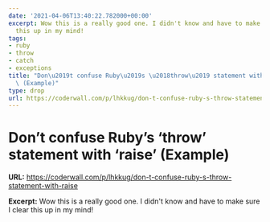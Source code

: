 ```yaml
---
date: '2021-04-06T13:40:22.782000+00:00'
excerpt: Wow this is a really good one. I didn't know and have to make sure I clear
  this up in my mind!
tags:
- ruby
- throw
- catch
- exceptions
title: "Don\u2019t confuse Ruby\u2019s \u2018throw\u2019 statement with \u2018raise\u2019\
  \ (Example)"
type: drop
url: https://coderwall.com/p/lhkkug/don-t-confuse-ruby-s-throw-statement-with-raise
---
```


# Don’t confuse Ruby’s ‘throw’ statement with ‘raise’ (Example)

**URL:** https://coderwall.com/p/lhkkug/don-t-confuse-ruby-s-throw-statement-with-raise

**Excerpt:** Wow this is a really good one. I didn't know and have to make sure I clear this up in my mind!
